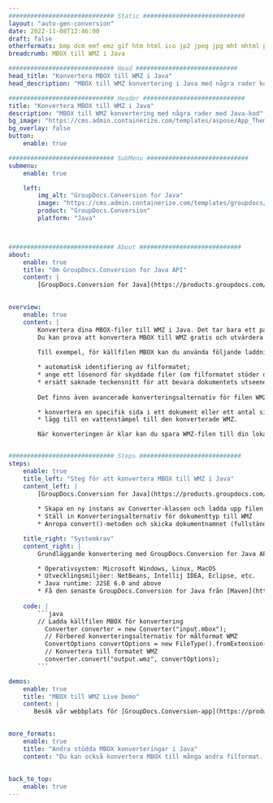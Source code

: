 ```yaml
---
############################# Static ############################
layout: "auto-gen-conversion"
date: 2022-11-08T12:46:00
draft: false
otherformats: bmp dcm emf emz gif htm html ico jp2 jpeg jpg mht mhtml png psb psd svg svgz tga tif tiff webp wmf wmz
breadcrumb: MBOX till WMZ i Java

############################# Head ############################
head_title: "Konvertera MBOX till WMZ i Java"
head_description: "MBOX till WMZ konvertering i Java med några rader kod. Konvertera över 160 filformat med hjälp av GroupDocs dokumentkonverterings-API för Java"

############################# Header ############################
title: "Konvertera MBOX till WMZ i Java"
description: "MBOX till WMZ konvertering med några rader med Java-kod"
bg_image: "https://cms.admin.containerize.com/templates/aspose/App_Themes/V3/images/bg/header1.png"
bg_overlay: false
button:
    enable: true

############################# SubMenu ############################
submenu:
    enable: true

    left:
        img_alt: "GroupDocs.Conversion for Java"
        image: "https://cms.admin.containerize.com/templates/groupdocs/images/product-logos/90x90-noborder/groupdocs-conversion-java.png"
        product: "GroupDocs.Conversion"
        platform: "Java"



############################# About ############################
about:
    enable: true
    title: "Om GroupDocs.Conversion for Java API"
    content: |
        [GroupDocs.Conversion for Java](https://products.groupdocs.com/conversion/java/) är ett avancerat filformatkonverterings-API för konvertering mellan populära bild- och dokumentformat som Microsoft Office, OpenDocument, PDF, HTML, e-post, CAD. och mycket mer med bara några rader kod. Det inbyggda API:t upptäcker automatiskt formaten för originaldokumenten och erbjuder många alternativ för att anpassa de konverterade dokumenten. Tillsammans med funktionen att extrahera information från ett dokument, stöder den också cachelagring av konverteringsresultaten till den lokala disken som standard. Men alla typer av cachelagring kan stödjas genom att implementera lämpliga gränssnitt - Amazon S3, Dropbox, Google Drive, Windows Azure, Reddis eller andra.
    

overview:
    enable: true
    content: |
        Konvertera dina MBOX-filer till WMZ i Java. Det tar bara ett par rader med Java-kod på valfri plattform, som Windows, Linux, macOS.
        Du kan prova att konvertera MBOX till WMZ gratis och utvärdera kvaliteten på konverteringsresultaten. Tillsammans med enkla filkonverteringsskript kan du prova mer sofistikerade alternativ för att ladda källfilen MBOX och lagra WMZ-utdata. 
        
        Till exempel, för källfilen MBOX kan du använda följande laddningsalternativ:

        * automatisk identifiering av filformatet;
        * ange ett lösenord för skyddade filer (om filformatet stöder det);
        * ersätt saknade teckensnitt för att bevara dokumentets utseende.
        
        Det finns även avancerade konverteringsalternativ för filen WMZ:

        * konvertera en specifik sida i ett dokument eller ett antal sidor;
        * lägg till en vattenstämpel till den konverterade WMZ.

        När konverteringen är klar kan du spara WMZ-filen till din lokala filsökväg eller till tredje parts lagring såsom FTP, Amazon S3, Google Drive, Dropbox etc. Observera - för att konvertera MBOX till WMZ behöver du inte installera någon ytterligare programvara, såsom MS Office, Open Office, Adobe Acrobat Reader etc.


############################# Steps ############################
steps:
    enable: true
    title_left: "Steg för att konvertera MBOX till WMZ i Java"
    content_left: |
        [GroupDocs.Conversion for Java](https://products.groupdocs.com/conversion/java/) låter utvecklare enkelt konvertera MBOX fil till WMZ med några rader kod.
        
        * Skapa en ny instans av Converter-klassen och ladda upp filen MBOX med den fullständiga sökvägen
        * Ställ in Konverteringsalternativ för dokumenttyp till WMZ
        * Anropa convert()-metoden och skicka dokumentnamnet (fullständig sökväg) och formatet (WMZ) som en parameter

    title_right: "Systemkrav"
    content_right: |
        Grundläggande konvertering med GroupDocs.Conversion for Java API kan göras med bara några rader kod. Våra API:er stöds på alla större plattformar och operativsystem. Innan du kör koden nedan, se till att du har följande förutsättningar installerade på ditt system.

        * Operativsystem: Microsoft Windows, Linux, MacOS
        * Utvecklingsmiljöer: NetBeans, Intellij IDEA, Eclipse, etc.
        * Java runtime: J2SE 6.0 and above
        * Få den senaste GroupDocs.Conversion for Java från [Maven](https://repository.groupdocs.com/webapp/#/artifacts/browse/tree/General/repo/com/groupdocs/groupdocs-conversion)
         
    code: |
        ```java    
        // Ladda källfilen MBOX för konvertering
          Converter converter = new Converter("input.mbox");
          // Förbered konverteringsalternativ för målformat WMZ
          ConvertOptions convertOptions = new FileType().fromExtension("wmz").getConvertOptions();
          // Konvertera till formatet WMZ
          converter.convert("output.wmz", convertOptions);
        ```

demos:
    enable: true
    title: "MBOX till WMZ Live Demo"
    content: |
       Besök vår webbplats för [GroupDocs.Conversion-app](https://products.groupdocs.app/conversion/family) och försök konvertera MBOX till WMZ nu. Den kostnadsfria demon har följande fördelar
          

more_formats:
    enable: true
    title: "Andra stödda MBOX konverteringar i Java"
    content: "Du kan också konvertera MBOX till många andra filformat. Se listan nedan."
       
       
back_to_top:
    enable: true
---
```

